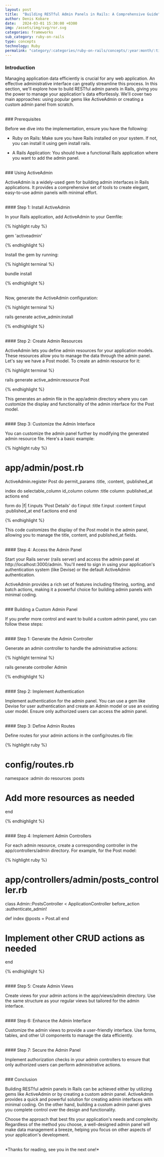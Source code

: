 ```yaml
---
layout: post
title:  "Building RESTful Admin Panels in Rails: A Comprehensive Guide"
author: Denis Kobare
date:   2024-03-01 15:30:00 +0300
img: /assets/img/svg/ror.svg
categories: frameworks
sub_category: ruby-on-rails
type: concepts
technology: Ruby
permalink: "category/:categories/ruby-on-rails/concepts/:year:month/:title"
---
```



### Introduction

Managing application data efficiently is crucial for any web application. An 
effective administrative interface can greatly streamline this process. In this 
section, we'll explore how to build RESTful admin panels in Rails, giving you 
the power to manage your application's data effortlessly. We'll cover two main 
approaches: using popular gems like ActiveAdmin or creating a custom admin panel 
from scratch.


<br>
### Prerequisites

Before we dive into the implementation, ensure you have the following:

- Ruby on Rails: Make sure you have Rails installed on your system. If not, you 
can install it using gem install rails.

- A Rails Application: You should have a functional Rails application where you 
want to add the admin panel.



<br>
### Using ActiveAdmin

ActiveAdmin is a widely-used gem for building admin interfaces in Rails 
applications. It provides a comprehensive set of tools to create elegant, 
easy-to-use admin panels with minimal effort.


<br>
#### Step 1: Install ActiveAdmin

In your Rails application, add ActiveAdmin to your Gemfile:

{% highlight ruby %}

gem 'activeadmin'

{% endhighlight %}


Install the gem by running:

{% highlight terminal %}

bundle install

{% endhighlight %}


<br>
Now, generate the ActiveAdmin configuration:

{% highlight terminal %}

rails generate active_admin:install

{% endhighlight %}



<br>
#### Step 2: Create Admin Resources

ActiveAdmin lets you define admin resources for your application models. These 
resources allow you to manage the data through the admin panel. Let's say we 
have a Post model. To create an admin resource for it:

{% highlight terminal %}

rails generate active_admin:resource Post

{% endhighlight %}


This generates an admin file in the app/admin directory where you can customize 
the display and functionality of the admin interface for the Post model.



<br>
#### Step 3: Customize the Admin Interface

You can customize the admin panel further by modifying the generated admin 
resource file. Here's a basic example:

{% highlight ruby %}

# app/admin/post.rb

ActiveAdmin.register Post do
  permit_params :title, :content, :published_at

  index do
    selectable_column
    id_column
    column :title
    column :published_at
    actions
  end

  form do |f|
    f.inputs 'Post Details' do
      f.input :title
      f.input :content
      f.input :published_at
    end
    f.actions
  end
end

{% endhighlight %}


This code customizes the display of the Post model in the admin panel, allowing 
you to manage the title, content, and published_at fields.



<br>
#### Step 4: Access the Admin Panel

Start your Rails server (rails server) and access the admin panel at 
http://localhost:3000/admin. You'll need to sign in using your application's 
authentication system (like Devise) or the default ActiveAdmin authentication.

ActiveAdmin provides a rich set of features including filtering, sorting, and 
batch actions, making it a powerful choice for building admin panels with 
minimal coding.



<br>
### Building a Custom Admin Panel

If you prefer more control and want to build a custom admin panel, you can 
follow these steps:

<br>
#### Step 1: Generate the Admin Controller

Generate an admin controller to handle the administrative actions:

{% highlight terminal %}

rails generate controller Admin

{% endhighlight %}



<br>
#### Step 2: Implement Authentication

Implement authentication for the admin panel. You can use a gem like Devise for 
user authentication and create an Admin model or use an existing user model. 
Ensure only authorized users can access the admin panel.



<br>
#### Step 3: Define Admin Routes

Define routes for your admin actions in the config/routes.rb file:

{% highlight ruby %}

# config/routes.rb

namespace :admin do
  resources :posts
  # Add more resources as needed
end

{% endhighlight %}



<br>
#### Step 4: Implement Admin Controllers

For each admin resource, create a corresponding controller in the 
app/controllers/admin directory. For example, for the Post model:

{% highlight ruby %}

# app/controllers/admin/posts_controller.rb

class Admin::PostsController < ApplicationController
  before_action :authenticate_admin!
  
  def index
    @posts = Post.all
  end

  # Implement other CRUD actions as needed
end

{% endhighlight %}


<br>
#### Step 5: Create Admin Views

Create views for your admin actions in the app/views/admin directory. Use the 
same structure as your regular views but tailored for the admin interface.


<br>
#### Step 6: Enhance the Admin Interface

Customize the admin views to provide a user-friendly interface. Use forms, 
tables, and other UI components to manage the data efficiently.


<br>
#### Step 7: Secure the Admin Panel

Implement authorization checks in your admin controllers to ensure that only 
authorized users can perform administrative actions.



<br>
### Conclusion

Building RESTful admin panels in Rails can be achieved either by utilizing gems 
like ActiveAdmin or by creating a custom admin panel. ActiveAdmin provides a 
quick and powerful solution for creating admin interfaces with minimal coding. 
On the other hand, building a custom admin panel gives you complete control over 
the design and functionality.

Choose the approach that best fits your application's needs and complexity. 
Regardless of the method you choose, a well-designed admin panel will make data 
management a breeze, helping you focus on other aspects of your application's 
development.



<br>
*Thanks for reading, see you in the next one!*
